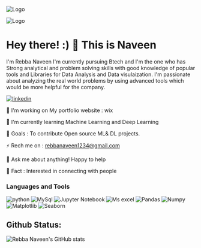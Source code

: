 ![Logo](https://www.congruentsoft.com/Images/bi/bi-dashboard.gif)

![Logo](https://th.bing.com/th/id/OIP.Qd3LS4-aq7CvG-oIXlhi2AHaD4?w=293&h=180&c=7&r=0&o=5&pid=1.7)

# Hey there! :) 👋 This is Naveen

I'm Rebba Naveen I'm currently pursuing Btech and I'm the one who has Strong analytical and problem solving skills with good knowledge of popular tools and Libraries for Data Analysis and Data visulaization.
I'm passionate about analyzing the real world problems by using advanced tools which would be more helpful for the company. 

[![linkedin](https://img.shields.io/badge/linkedin-0A66C2?style=for-the-badge&logo=linkedin&logoColor=white)](https://www.linkedin.com/)

🔭 I'm working on My portfolio website : wix

🌱 I'm currently learning Machine Learning and Deep Learning

🥅 Goals : To contribute Open source ML& DL projects.

⚡️ Rech me on : rebbanaveen1234@gmail.com

💬 Ask me about anything! Happy to help 

🧗 Fact : Interested in connecting with people


### Languages and Tools 


![python](https://th.bing.com/th/id/OIP.xePC9eCXE-p7xCpCMUAaFgHaHa?w=177&h=180&c=7&r=0&o=5&pid=1.7)
![MySql](https://th.bing.com/th/id/OIP.bLXDiCU_10RG0a7ZzowoVAAAAA?w=158&h=180&c=7&r=0&o=5&pid=1.7)
![Jupyter Notebook](https://th.bing.com/th/id/OIP.b1PpLl1-C8FWTLzNO3OqVAHaJ4?w=134&h=180&c=7&r=0&o=5&pid=1.7)
![Ms excel](https://th.bing.com/th/id/OIP.nCBNNJKgJ3RaE1GFc7G0VwHaE8?w=241&h=180&c=7&r=0&o=5&pid=1.7)
![Pandas](https://th.bing.com/th/id/OIP._oSOImPmBFeKj8vqE4FCkQHaEo?w=286&h=180&c=7&r=0&o=5&pid=1.7)
![Numpy](https://th.bing.com/th/id/OIP.rZ36He5Y5r3zYMnxxZz-iwHaC7?pid=ImgDet&rs=1)
![Matplotlib](https://th.bing.com/th/id/OIP.I22BY6JUw6XGPN3O5MRgHgHaBW?w=292&h=64&c=7&r=0&o=5&pid=1.7)
![Seaborn](https://th.bing.com/th/id/OIP.uIsmr8ut68vYUpDcA6FZ7AHaEK?w=275&h=180&c=7&r=0&o=5&pid=1.7)
## Github Status:

![Rebba Naveen's GitHub stats](https://github-readme-stats.vercel.app/api?username=rebba123&show_icons=true&theme=merko)

<!--
**rebba123/rebba123** is a ✨ _special_ ✨ repository because its `README.md` (this file) appears on your GitHub profile.

Here are some ideas to get you started:

- 🔭 I’m currently working on ...
- 🌱 I’m currently learning ...
- 👯 I’m looking to collaborate on ...
- 🤔 I’m looking for help with ...
- 💬 Ask me about ...
- 📫 How to reach me: ...
- 😄 Pronouns: ...
- ⚡ Fun fact: ...
-->
